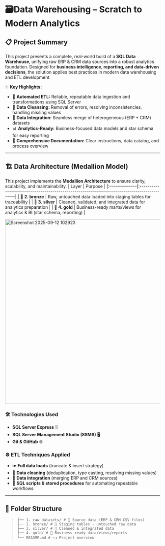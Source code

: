 # 🗃️Data Warehousing – Scratch to Modern Analytics

## 📋 Project Summary

This project presents a complete, real-world build of a **SQL Data Warehouse**, unifying raw ERP & CRM data sources into a robust analytics foundation. Designed for **business intelligence, reporting, and data-driven decisions**, the solution applies best practices in modern data warehousing and ETL development.

✨ **Key Highlights:**
- 🔄 **Automated ETL:** Reliable, repeatable data ingestion and transformations using SQL Server
- 🧹 **Data Cleansing:** Removal of errors, resolving inconsistencies, handling missing values
- 🔗 **Data Integration:** Seamless merge of heterogeneous (ERP + CRM) datasets
- 📊 **Analytics-Ready:** Business-focused data models and star schema for easy reporting
- 📝 **Comprehensive Documentation:** Clear instructions, data catalog, and process overview

---

## 🏗️ Data Architecture (Medallion Model)

This project implements the **Medallion Architecture** to ensure clarity, scalability, and maintainability. 
| Layer         | Purpose                                                                                       |
|:--------------|:---------------------------------------------------------------------------------------------| 
| 🥉 **2. bronze**   | Raw, untouched data loaded into staging tables for traceability                          |
| 🥈 **3. silver**   | Cleaned, validated, and integrated data for analytics preparation                        |
| 🥇 **4. gold**     | Business-ready marts/views for analytics & BI (star schema, reporting)                   |

<img width="1000" height="600" alt="Screenshot 2025-09-12 102923" src="https://github.com/user-attachments/assets/6d16d9ff-a263-4f38-a475-59d42c7cdd30" />


### 🛠️ Technologies Used
- **SQL Server Express** 🗄️
- **SQL Server Management Studio (SSMS)** 🖥️
- **Git & GitHub** 🌐

### ⚙️ ETL Techniques Applied
- ⏮️ **Full data loads** (truncate & insert strategy)
- 🧽 **Data cleaning** (deduplication, type casting, resolving missing values)
- 🔁 **Data integration** (merging ERP and CRM sources)
- 🤖 **SQL scripts & stored procedures** for automating repeatable workflows

---

## 📂 Folder Structure

> ```
>├── 1. raw datasets/ # 📂 Source data (ERP & CRM CSV files)
>├── 2. bronze/ # 🥉 Staging tables - untouched raw data
>├── 3. silver/ # 🥈 Cleaned & integrated data
>├── 4. gold/ # 🥇 Business-ready data/views/reports
>└── README.md # 👈 Project overview
> ```
